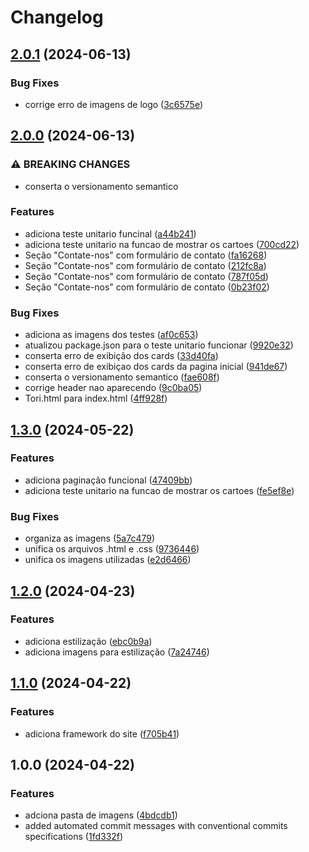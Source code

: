# Changelog

## [2.0.1](https://github.com/erickassis/A3_3semestre/compare/v2.0.0...v2.0.1) (2024-06-13)


### Bug Fixes

* corrige erro de imagens de logo  ([3c6575e](https://github.com/erickassis/A3_3semestre/commit/3c6575efec7183be8ab64329c73387f1e6155857))

## [2.0.0](https://github.com/erickassis/A3_3semestre/compare/v1.3.0...v2.0.0) (2024-06-13)


### ⚠ BREAKING CHANGES

* conserta o versionamento semantico

### Features

* adiciona teste unitario funcinal ([a44b241](https://github.com/erickassis/A3_3semestre/commit/a44b2419c606828cb9add7ca97cc282e27799e9c))
* adiciona teste unitario na funcao de mostrar os cartoes ([700cd22](https://github.com/erickassis/A3_3semestre/commit/700cd2224b46543ffa88b10a75a30743ca2246da))
* Seção "Contate-nos" com formulário de contato ([fa16268](https://github.com/erickassis/A3_3semestre/commit/fa16268e6b8a264e1842776fb0bbec852682c60e))
* Seção "Contate-nos" com formulário de contato ([212fc8a](https://github.com/erickassis/A3_3semestre/commit/212fc8a33e931097aa8e9c2058bf560fbdf68d0c))
* Seção "Contate-nos" com formulário de contato ([787f05d](https://github.com/erickassis/A3_3semestre/commit/787f05d0d96bd81786af2cf5fa2ecde3e167116a))
* Seção "Contate-nos" com formulário de contato ([0b23f02](https://github.com/erickassis/A3_3semestre/commit/0b23f022af326110c7e13879e041ff370ad886fc))


### Bug Fixes

* adiciona as imagens dos testes ([af0c653](https://github.com/erickassis/A3_3semestre/commit/af0c65394554e3714fd205f19e6a38e16af41c1a))
* atualizou package.json para o teste unitario funcionar ([9920e32](https://github.com/erickassis/A3_3semestre/commit/9920e32e219210c8c361eb47f6dccf220a597daf))
* conserta erro de exibição dos cards ([33d40fa](https://github.com/erickassis/A3_3semestre/commit/33d40fa5dda21226f8c8f05b58c4b5e196bdfdfa))
* conserta erro de exibiçao dos cards da pagina inicial ([941de67](https://github.com/erickassis/A3_3semestre/commit/941de67f2b30c58455f6e5618559baca84f0bec0))
* conserta o versionamento semantico ([fae608f](https://github.com/erickassis/A3_3semestre/commit/fae608fc9e35b5be3c74da9fb90643e96c76a1d9))
* corrige header nao aparecendo ([9c0ba05](https://github.com/erickassis/A3_3semestre/commit/9c0ba05f65d15926f90d194e47007cc0caa904d8))
* Tori.html para index.html ([4ff928f](https://github.com/erickassis/A3_3semestre/commit/4ff928f2cf31f3c7ab997cce489ccf9658e82b31))

## [1.3.0](https://github.com/erickassis/A3_3semestre/compare/v1.2.0...v1.3.0) (2024-05-22)


### Features

* adiciona paginação funcional ([47409bb](https://github.com/erickassis/A3_3semestre/commit/47409bb2ca808fbcb9ed08060ed8708f9bff33e3))
* adiciona teste unitario na funcao de mostrar os cartoes ([fe5ef8e](https://github.com/erickassis/A3_3semestre/commit/fe5ef8e8952c20b66ce9bc16605832cbf5f30c7f))


### Bug Fixes

* organiza as imagens ([5a7c479](https://github.com/erickassis/A3_3semestre/commit/5a7c47936d2d3a813bc8c20bf9a0048a220a0b32))
* unifica os arquivos .html e .css ([9736446](https://github.com/erickassis/A3_3semestre/commit/9736446b933af47ebaad33663b75c2acf5b575bd))
* unifica os imagens utilizadas ([e2d6466](https://github.com/erickassis/A3_3semestre/commit/e2d6466fe19020eb9a9312d08a4e277a54743687))

## [1.2.0](https://github.com/erickassis/A3_3semestre/compare/v1.1.0...v1.2.0) (2024-04-23)


### Features

* adiciona estilização ([ebc0b9a](https://github.com/erickassis/A3_3semestre/commit/ebc0b9a1919468b161639b050a4df05522749542))
* adiciona imagens para estilização ([7a24746](https://github.com/erickassis/A3_3semestre/commit/7a2474627e803c075bc7c32207a21dc1739869d3))

## [1.1.0](https://github.com/erickassis/A3_3semestre/compare/v1.0.0...v1.1.0) (2024-04-22)


### Features

* adiciona framework do site ([f705b41](https://github.com/erickassis/A3_3semestre/commit/f705b4195b189773d9f5aebb612b6512d70faa54))

## 1.0.0 (2024-04-22)


### Features

* adciona pasta de imagens ([4bdcdb1](https://github.com/erickassis/A3_3semestre/commit/4bdcdb1785752e8817437ad06663cc6be4a240c0))
* added automated commit messages with conventional commits specifications ([1fd332f](https://github.com/erickassis/A3_3semestre/commit/1fd332fd0ecb6bef09d812bc8f3d450fcb1b0150))
